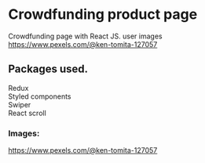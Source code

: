 # Crowdfunding product page

Crowdfunding page with React JS.
user images
https://www.pexels.com/@ken-tomita-127057

## Packages used.

Redux<br>
Styled components<br>
Swiper<br>
React scroll<br>

### Images:

https://www.pexels.com/@ken-tomita-127057
